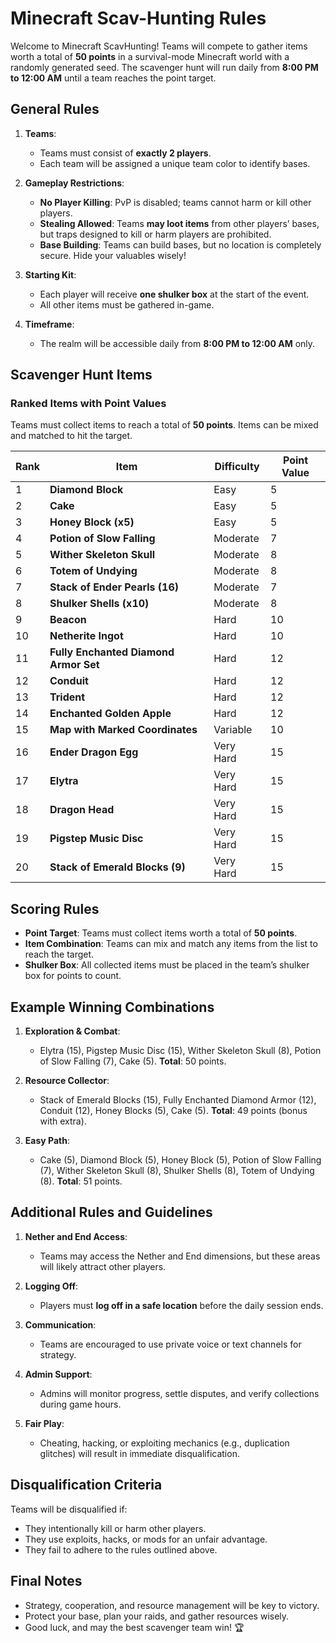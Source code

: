# Minecraft Scav-Hunting Rules

Welcome to Minecraft ScavHunting! Teams will compete to gather items worth a total of **50 points** in a survival-mode Minecraft world with a randomly generated seed. The scavenger hunt will run daily from **8:00 PM to 12:00 AM** until a team reaches the point target.

## General Rules
1. **Teams**:
   - Teams must consist of **exactly 2 players**.
   - Each team will be assigned a unique team color to identify bases.

2. **Gameplay Restrictions**:
   - **No Player Killing**: PvP is disabled; teams cannot harm or kill other players.
   - **Stealing Allowed**: Teams **may loot items** from other players’ bases, but traps designed to kill or harm players are prohibited.
   - **Base Building**: Teams can build bases, but no location is completely secure. Hide your valuables wisely!

3. **Starting Kit**:
   - Each player will receive **one shulker box** at the start of the event.
   - All other items must be gathered in-game.

4. **Timeframe**:
   - The realm will be accessible daily from **8:00 PM to 12:00 AM** only.

## Scavenger Hunt Items
### Ranked Items with Point Values
Teams must collect items to reach a total of **50 points**. Items can be mixed and matched to hit the target.

| **Rank** | **Item**                        | **Difficulty** | **Point Value** |
|----------|---------------------------------|----------------|-----------------|
| 1        | **Diamond Block**               | Easy           | 5               |
| 2        | **Cake**                        | Easy           | 5               |
| 3        | **Honey Block (x5)**            | Easy           | 5               |
| 4        | **Potion of Slow Falling**      | Moderate       | 7               |
| 5        | **Wither Skeleton Skull**       | Moderate       | 8               |
| 6        | **Totem of Undying**            | Moderate       | 8               |
| 7        | **Stack of Ender Pearls (16)**  | Moderate       | 7               |
| 8        | **Shulker Shells (x10)**        | Moderate       | 8               |
| 9        | **Beacon**                      | Hard           | 10              |
| 10       | **Netherite Ingot**             | Hard           | 10              |
| 11       | **Fully Enchanted Diamond Armor Set** | Hard       | 12              |
| 12       | **Conduit**                     | Hard           | 12              |
| 13       | **Trident**                     | Hard           | 12              |
| 14       | **Enchanted Golden Apple**      | Hard           | 12              |
| 15       | **Map with Marked Coordinates** | Variable       | 10              |
| 16       | **Ender Dragon Egg**            | Very Hard      | 15              |
| 17       | **Elytra**                      | Very Hard      | 15              |
| 18       | **Dragon Head**                 | Very Hard      | 15              |
| 19       | **Pigstep Music Disc**          | Very Hard      | 15              |
| 20       | **Stack of Emerald Blocks (9)** | Very Hard      | 15              |


## Scoring Rules
- **Point Target**: Teams must collect items worth a total of **50 points**.
- **Item Combination**: Teams can mix and match any items from the list to reach the target.
- **Shulker Box**: All collected items must be placed in the team’s shulker box for points to count.

## Example Winning Combinations
1. **Exploration & Combat**:
   - Elytra (15), Pigstep Music Disc (15), Wither Skeleton Skull (8), Potion of Slow Falling (7), Cake (5).
   **Total**: 50 points.

2. **Resource Collector**:
   - Stack of Emerald Blocks (15), Fully Enchanted Diamond Armor (12), Conduit (12), Honey Blocks (5), Cake (5).
   **Total**: 49 points (bonus with extra).

3. **Easy Path**:
   - Cake (5), Diamond Block (5), Honey Block (5), Potion of Slow Falling (7), Wither Skeleton Skull (8), Shulker Shells (8), Totem of Undying (8).
   **Total**: 51 points.

## Additional Rules and Guidelines
1. **Nether and End Access**:
   - Teams may access the Nether and End dimensions, but these areas will likely attract other players.

2. **Logging Off**:
   - Players must **log off in a safe location** before the daily session ends.

3. **Communication**:
   - Teams are encouraged to use private voice or text channels for strategy.

4. **Admin Support**:
   - Admins will monitor progress, settle disputes, and verify collections during game hours.

5. **Fair Play**:
   - Cheating, hacking, or exploiting mechanics (e.g., duplication glitches) will result in immediate disqualification.

## Disqualification Criteria
Teams will be disqualified if:
- They intentionally kill or harm other players.
- They use exploits, hacks, or mods for an unfair advantage.
- They fail to adhere to the rules outlined above.

## Final Notes
- Strategy, cooperation, and resource management will be key to victory.
- Protect your base, plan your raids, and gather resources wisely.
- Good luck, and may the best scavenger team win! 🏆
